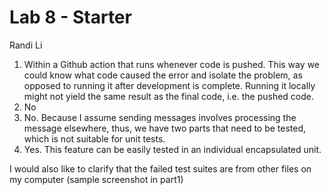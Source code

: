 # Lab 8 - Starter  
Randi Li  
1) Within a Github action that runs whenever code is pushed. This way we could know what code caused the error and isolate the problem, as opposed to running it after development is complete. Running it locally might not yield the same result as the final code, i.e. the pushed code.
2) No  
3) No. Because I assume sending messages involves processing the message elsewhere, thus, we have two parts that need to be tested, which is not suitable for unit tests.
4) Yes. This feature can be easily tested in an individual encapsulated unit.

I would also like to clarify that the failed test suites are from other files on my computer (sample screenshot in part1)
